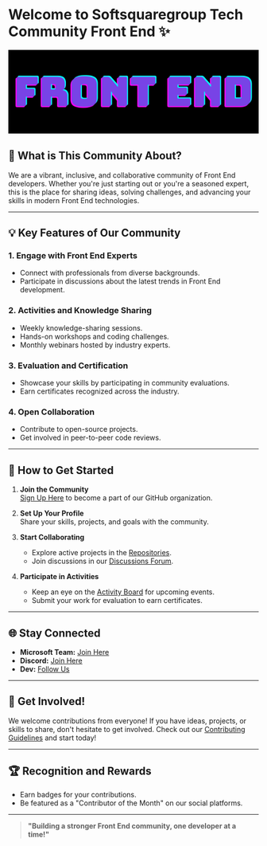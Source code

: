 # Welcome to Softsquaregroup Tech Community Front End ✨

<img src="../assets/banner.png">

## 🌟 What is This Community About?
We are a vibrant, inclusive, and collaborative community of Front End developers. Whether you're just starting out or you're a seasoned expert, this is the place for sharing ideas, solving challenges, and advancing your skills in modern Front End technologies.

---

## 💡 Key Features of Our Community

### 1. **Engage with Front End Experts**
- Connect with professionals from diverse backgrounds.
- Participate in discussions about the latest trends in Front End development.

### 2. **Activities and Knowledge Sharing**
- Weekly knowledge-sharing sessions.
- Hands-on workshops and coding challenges.
- Monthly webinars hosted by industry experts.

### 3. **Evaluation and Certification**
- Showcase your skills by participating in community evaluations.
- Earn certificates recognized across the industry.

### 4. **Open Collaboration**
- Contribute to open-source projects.
- Get involved in peer-to-peer code reviews.

---

## 🚀 How to Get Started

1. **Join the Community**  
   [Sign Up Here](#) to become a part of our GitHub organization.

2. **Set Up Your Profile**  
   Share your skills, projects, and goals with the community.

3. **Start Collaborating**  
   - Explore active projects in the [Repositories](https://github.com/orgs/your-organization/repositories).
   - Join discussions in our [Discussions Forum](https://github.com/orgs/your-organization/discussions).

4. **Participate in Activities**  
   - Keep an eye on the [Activity Board](https://github.com/orgs/your-organization/projects) for upcoming events.
   - Submit your work for evaluation to earn certificates.

---

## 🌐 Stay Connected
- **Microsoft Team:** [Join Here](#)
- **Discord:** [Join Here](#)
- **Dev:** [Follow Us](#)

---

## 📢 Get Involved!

We welcome contributions from everyone! If you have ideas, projects, or skills to share, don't hesitate to get involved. Check out our [Contributing Guidelines](CONTRIBUTING.md) and start today!

---

## 🏆 Recognition and Rewards
- Earn badges for your contributions.
- Be featured as a "Contributor of the Month" on our social platforms.

---

> **"Building a stronger Front End community, one developer at a time!"**
